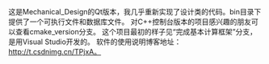 这是Mechanical_Design的Qt版本，我几乎重新实现了设计类的代码。bin目录下提供了一个可执行文件和数据库文件。
对C++控制台版本的项目感兴趣的朋友可以查看cmake_version分支。
这个项目最初的样子见“完成基本计算框架”分支，是用Visual Studio开发的。
软件的使用说明博客地址：http://t.csdnimg.cn/TPjxA。
